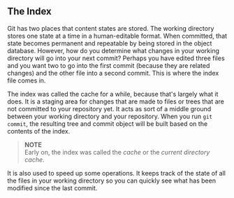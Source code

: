 <!--
SPDX-FileCopyrightText: 2008 Geoffrey Grosenbach <boss@topfunky.com>
SPDX-FileCopyrightText: 2008 Scott Chacon <schacon@gmail.com>

SPDX-License-Identifier: CC-BY-SA-3.0
-->

## The Index

Git has two places that content states are stored. The working directory stores one state at a time in a human-editable format. When committed, that state becomes permanent and repeatable by being stored in the object database. However, how do you determine what changes in your working directory will go into your next commit? Perhaps you have edited three files and you want two to go into the first commit (because they are related changes) and the other file into a second commit. This is where the index file comes in.

The index was called the cache for a while, because that's largely what it does. It is a staging area for changes that are made to files or trees that are not committed to your repository yet. It acts as sort of a middle ground between your working directory and your repository. When you run `git commit`, the resulting tree and commit object will be built based on the contents of the index.

> **NOTE** \
Early on, the index was called the *cache* or the *current directory cache*.

It is also used to speed up some operations. It keeps track of the state of all the files in your working directory so you can quickly see what has been modified since the last commit.

